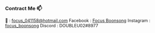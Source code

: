 

### Contract Me 📫
:e-mail: : focus_041158@hotmail.com
Facebook : [Focus Boonsong](https://www.facebook.com/focustanaphat)
Instagram : [focus_boonsong](https://www.instagram.com/focus_boonsong/)
Discord : DOUBLEU02#8977
